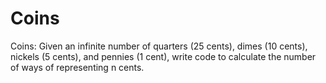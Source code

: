 # Coins
Coins: Given an infinite number of quarters (25 cents), dimes (10 cents), nickels (5 cents), and pennies (1 cent), write code to calculate the number of ways of representing n cents.
